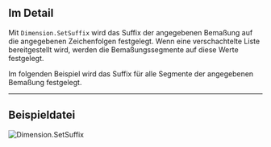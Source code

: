 ## Im Detail
Mit `Dimension.SetSuffix` wird das Suffix der angegebenen Bemaßung auf die angegebenen Zeichenfolgen festgelegt. Wenn eine verschachtelte Liste bereitgestellt wird, werden die Bemaßungssegmente auf diese Werte festgelegt.

Im folgenden Beispiel wird das Suffix für alle Segmente der angegebenen Bemaßung festgelegt.
___
## Beispieldatei

![Dimension.SetSuffix](./Revit.Elements.Dimension.SetSuffix_img.jpg)
